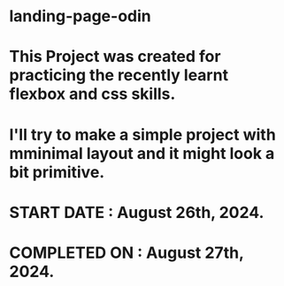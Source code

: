 # landing-page-odin
# 
# This Project was created for practicing the recently learnt flexbox and css skills.
# I'll try to make a simple project with mminimal layout and it might look a bit primitive.
# 
# START DATE :		 August 26th, 2024.
# COMPLETED ON :     August 27th, 2024.
#
#